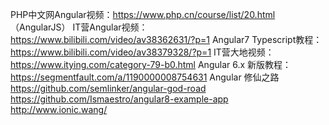 PHP中文网Angular视频：https://www.php.cn/course/list/20.html  （AngularJS）
IT营Angular视频：https://www.bilibili.com/video/av38362631/?p=1 Angular7
Typescript教程：https://www.bilibili.com/video/av38379328/?p=1
IT营大地视频：https://www.itying.com/category-79-b0.html
Angular 6.x 新版教程：	https://segmentfault.com/a/1190000008754631
Angular 修仙之路 https://github.com/semlinker/angular-god-road
https://github.com/Ismaestro/angular8-example-app
http://www.ionic.wang/